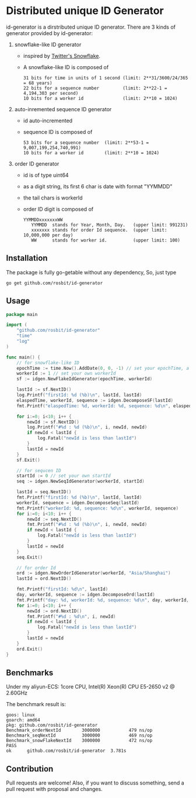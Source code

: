 # Distributed unique ID Generator

id-generator is a dirstributed unique ID generator. There are 3 kinds of generator
provided by id-generator:

 1. snowflake-like ID generator
    - inspired by [Twitter's Snowflake](https://blog.twitter.com/2010/announcing-snowflake).
    - A snowflake-like ID is composed of

        ```
        31 bits for time in units of 1 second (limit: 2**31/3600/24/365 = 68 years)
        22 bits for a sequence number         (limit: 2**22-1 = 4,194,303 per second)
        10 bits for a worker id               (limit: 2**10 = 1024)
        ```

 1. auto-inremented sequence ID generator
    - id auto-incremented
    - sequence ID is composed of

        ```
        53 bits for a sequence number  (limit: 2**53-1 = 9,007,199,254,740,991)
        10 bits for a worker id        (limit: 2**10 = 1024)
        ```

 1. order ID generator
    - id is of type uint64
    - as a digit string, its first 6 char is date with format "YYMMDD"
    - the tail chars is workerId
    - order ID digit is composed of

        ```
        YYMMDDxxxxxxxWW
           YYMMDD  stands for Year, Month, Day.   (upper limit: 991231)
           xxxxxxx stands for order Id sequence.  (upper limit: 10,000,000 per day)
           WW      stands for worker id.          (upper limit: 100)
        ```

## Installation

The package is fully go-getable without any dependency, So, just type

   `go get github.com/rosbit/id-generator`

## Usage

```go
package main

import (
	"github.com/rosbit/id-generator"
	"time"
	"log"
)

func main() {
	// for snowflake-like ID
	epochTime := time.Now().AddDate(0, 0, -1) // set your epochTime, a history time
	workerId := 1 // set your own workerId
	sf := idgen.NewFlakeIdGenerator(epochTime, workerId)

	lastId := sf.NextID()
	log.Printf("firstId: %d (%b)\n", lastId, lastId)
	elaspedTime, workerId, sequence := idgen.DecomposeSF(lastId)
	fmt.Printf("elaspedTime: %d, workerId: %d, sequence: %d\n", elaspedTime, workerId, sequence)

	for i:=0; i<10; i++ {
		newId := sf.NextID()
		log.Printf("#%d : %d (%b)\n", i, newId, newId)
		if newId < lastId {
			log.Fatal("newId is less than lastId")
		}
		lastId = newId
	}
	sf.Exit()

	// for sequcen ID
	startId := 0 // set your own startId
	seq := idgen.NewSeqIdGenerator(workerId, startId)

	lastId = seq.NextID()
	fmt.Printf("firstId: %d (%b)\n", lastId, lastId)
	workerId, sequence = idgen.DecomposeSeq(lastId)
	fmt.Printf("workerId: %d, sequence: %d\n", workerId, sequence)
	for i:=0; i<10; i++ {
		newId := seq.NextID()
		fmt.Printf("#%d : %d (%b)\n", i, newId, newId)
		if newId < lastId {
			log.Fatal("newId is less than lastId")
		}
		lastId = newId
	}
	seq.Exit()

	// for order Id
	ord := idgen.NewOrderIdGenerator(workerId, "Asia/Shanghai")
	lastId = ord.NextID()

	fmt.Printf("firstId: %d\n", lastId)
	day, workerId, sequence := idgen.DecomposeOrd(lastId)
	fmt.Printf("day: %d, workerId: %d, sequence: %d\n", day, workerId, sequence)
	for i:=0; i<10; i++ {
		newId := ord.NextID()
		fmt.Printf("#%d : %d\n", i, newId)
		if newId < lastId {
			log.Fatal("newId is less than lastId")
		}
		lastId = newId
	}
	ord.Exit()
}
```

## Benchmarks

Under my aliyun-ECS: 1core CPU, Intel(R) Xeon(R) CPU E5-2650 v2 @ 2.60GHz

The benchmark result is:

```
goos: linux
goarch: amd64
pkg: github.com/rosbit/id-generator
Benchmark_orderNextId     	 3000000	       479 ns/op
Benchmark_seqNextId       	 3000000	       469 ns/op
Benchmark_snowFlakeNextId 	 3000000	       472 ns/op
PASS
ok  	github.com/rosbit/id-generator	3.781s
```

## Contribution

Pull requests are welcome! Also, if you want to discuss something,
send a pull request with proposal and changes.
